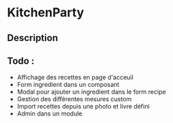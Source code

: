 # KitchenParty

## Description

## Todo :

- Affichage des recettes en page d'acceuil
- Form ingredient dans un composant
- Modal pour ajouter un ingredient dans le form recipe
- Gestion des différentes mesures custom
- Import recettes depuis une photo et livre défini
- Admin dans un module 
